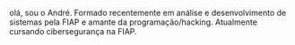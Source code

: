 olá, sou o André.
Formado recentemente em  análise e desenvolvimento de sistemas pela FIAP e
amante da programação/hacking.
Atualmente cursando cibersegurança na FIAP. 
